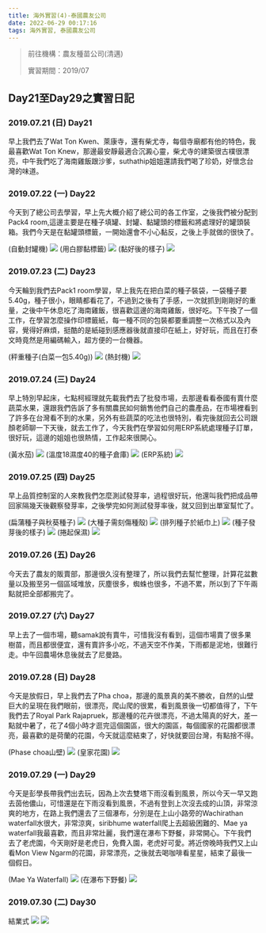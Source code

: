 ```yaml
---
title: 海外實習(4)-泰國農友公司
date: 2022-06-29 00:17:16
tags: 海外實習, 泰國農友公司
---
```


> 前往機構：農友種苗公司(清邁)
> 
> 實習期間：2019/07

## Day21至Day29之實習日記

### 2019.07.21 (日)  Day21
早上我們去了Wat Ton Kwen、萊康寺，還有柴尤寺，每個寺廟都有他的特色，我最喜歡Wat Ton Knew，那邊最安靜最適合沉澱心靈，柴尤寺的建築很古樸很漂亮，中午我們吃了海南雞飯跟沙爹，suthathip姐姐還請我們喝了珍奶，好懷念台灣的味道。

### 2019.07.22 (一)  Day22
今天到了總公司去學習，早上先大概介紹了總公司的各工作室，之後我們被分配到Pack4 room,這邊主要是在種子填罐、封罐、黏罐頭的標籤和將處理好的罐頭裝箱。我們今天是在黏罐頭標籤，一開始還會不小心黏反，之後上手就做的很快了。

(自動封罐機)
![](https://i.imgur.com/xYRtmLi.png)
(用白膠黏標籤)
![](https://i.imgur.com/5wDNGeH.png)
(黏好後的樣子)
![](https://i.imgur.com/bEiHjjl.png)

### 2019.07.23 (二)  Day23
今天輪到我們去Pack1 room學習，早上我先在把白菜的種子裝袋，一袋種子要5.40g，種子很小，眼睛都看花了，不過到之後有了手感，一次就抓到剛剛好的重量，之後中午休息吃了海南雞飯，很喜歡這邊的海南雞飯，很好吃。下午換了一個工作，在學習怎麼操作印標籤紙，每一種不同的包裝都要重調整一次格式以及內容，覺得好麻煩，挺酷的是紙碰到感應器後就直接印在紙上，好好玩，而且在打泰文時竟然是用編碼輸入，超方便的一台機器。
          
(秤重種子(白菜一包5.40g))
![](https://i.imgur.com/bwQzYz2.png)
(熱封機)
![](https://i.imgur.com/UCRUeak.png)

### 2019.07.24 (三)  Day24
早上特別早起床，七點柯經理就先載我們去了批發市場，去那邊看看泰國有賣什麼蔬菜水果，還跟我們告訴了多有關農民如何銷售他們自己的農產品，在市場裡看到了許多在台灣看不到的水果，另外有些蔬菜的吃法也很特別，看完後就回去公司跟顏老師聊一下天後，就去工作了，今天我們在學習如何用ERP系統處理種子訂單，很好玩，這邊的姐姐也很熱情，工作起來很開心。

(黃水茄)
![](https://i.imgur.com/KebubWH.png)
(溫度18濕度40的種子倉庫)
![](https://i.imgur.com/MhgvwGK.png)
(ERP系統)
![](https://i.imgur.com/H7WVEv1.png)

### 2019.07.25 (四)  Day25
早上品質控制室的人來教我們怎麼測試發芽率，過程很好玩，他還叫我們把成品帶回家隔幾天後觀察發芽率，之後學完如何測試發芽率後，就又回到出單室幫忙了。
 		 
(扁蒲種子與秋葵種子)
![](https://i.imgur.com/cSg5Ucx.png)
(大種子需刻傷種殼)
![](https://i.imgur.com/K36BEAo.png)
(排列種子於紙巾上)
![](https://i.imgur.com/iyifGd4.png)
(種子發芽後的樣子)
![](https://i.imgur.com/TTmLwux.png)
(捲起保濕)
![](https://i.imgur.com/1m08W8p.png)

### 2019.07.26 (五)  Day26
今天去了農友的販賣部，那邊很久沒有整理了，所以我們去幫忙整理，計算花盆數量以及搬至另一個區域堆放，灰塵很多，蜘蛛也很多，不過不累，所以到了下午兩點就把全部都搬完了。

### 2019.07.27 (六)  Day27
早上去了一個市場，聽samak說有賣牛，可惜我沒有看到，這個市場賣了很多果樹苗，而且都很便宜，還有賣許多小吃，不過天空不作美，下雨都是泥地，很難行走。中午回農場休息後就去了尼曼路。

### 2019.07.28 (日)  Day28
今天是放假日，早上我們去了Pha choa，那邊的風景真的美不勝收，自然的山壁巨大的呈現在我們眼前，很漂亮，爬山爬的很累，看到風景後一切都值得了，下午我們去了Royal Park Rajapruek，那邊種的花卉很漂亮，不過太陽真的好大，差一點就中暑了，花了4個小時才逛完這個園區，很大的園區，每個國家的花園都很漂亮，最喜歡的是荷蘭的花園，今天就這麼結束了，好快就要回台灣，有點捨不得。
         
(Phase choa山壁)
![](https://i.imgur.com/WI2DEHo.png)
(皇家花園)
![](https://i.imgur.com/rsBeGSj.png)

### 2019.07.29 (一)  Day29
今天是彭學長帶我們出去玩，因為上次去雙塔下雨沒看到風景，所以今天一早又跑去茵他儂山，可惜還是在下雨沒看到風景，不過有登到上次沒去成的山頂，非常涼爽的地方，在路上我們還去了三個瀑布，分別是在上山小路旁的Wachirathan waterfall水很大，非常涼爽，siribhume waterfall爬上去超級困難的、Mae ya waterfall我最喜歡，而且非常壯麗，我們還在瀑布下野餐，非常開心。下午我們去了老虎園，今天剛好是老虎日，免費入園，老虎好可愛。將近傍晚時我們又上山看Mon View Ngarm的花園，非常漂亮，之後就去喝咖啡看星星，結束了最後一個假日。
 		 
(Mae Ya Waterfall)
![](https://i.imgur.com/ZsQVbXz.png)
(在瀑布下野餐)
![](https://i.imgur.com/DsWB1Tx.png)

### 2019.07.30 (二)  Day30
結業式
![](https://i.imgur.com/QAEfryP.png)
![](https://i.imgur.com/UrgRcj6.png)
